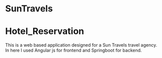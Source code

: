 # SunTravels
# Hotel_Reservation
This is a web based application designed for a Sun Travels travel agency.<br>
In here I used Angular js for frontend and Springboot for backend.
